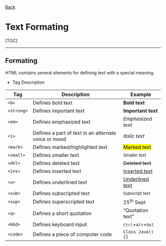 [Back](../index.md)

# Text Formating

[TOC]

***



## Formating

HTML contains several elements for defining text with a special meaning.

- Tag	Description

|Tag|Description|Example|
|-|-|-|
|`<b>`|Defines bold text|<b>Bold text</b>|
|`<strong>`|Defines important text|<strong>Important text</strong>|
|`<em>`|Defines emphasized text |<em>Emphasized text</em>|
|`<i>`|Defines a part of text in an alternate voice or mood |<i>Italic text</i>|
|`<mark>`|Defines marked/highlighted text|<mark>Marked text</mark>|
|`<small>`|Defines smaller text|<small>Smaller text</small>|
|`<del>`|Defines deleted text|<del>Deleted text</del>|
|`<ins>`|Defines inserted text|<ins>Inserted text</ins>|
|`<u>`|Defines underlined text|<u>Underlined text</u>|
|`<sub>`|Defines subscripted text|<sub>Subscript text</sub>|
|`<sup>`|Defines superscripted text|25<sup>th</sup> Sept|
|`<q>`|Defines a short quotation|<q>Quotation text</q>|
|`<kbd>`|Defines keyboard input|<kbd>Ctrl</kbd>+<kbd>Alt</kbd>+<kbd>Del</kbd>|
|`<code>`|Defines a piece of computer code|<code>Class Java(){}</code>|

	